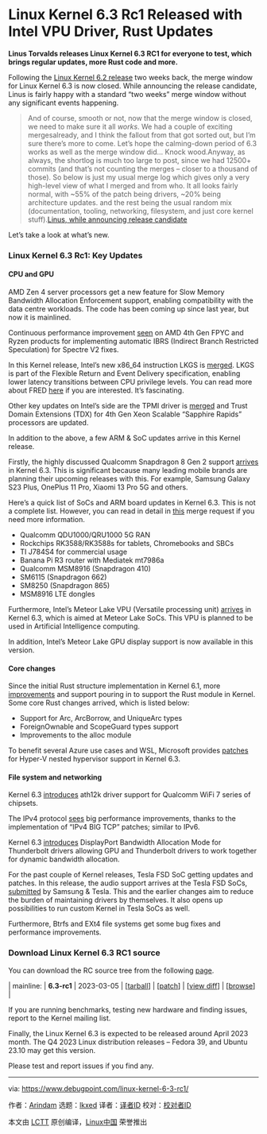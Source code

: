 [#]: subject: "Linux Kernel 6.3 Rc1 Released with Intel VPU Driver, Rust Updates"
[#]: via: "https://www.debugpoint.com/linux-kernel-6-3-rc1/"
[#]: author: "Arindam https://www.debugpoint.com/author/admin1/"
[#]: collector: "lkxed"
[#]: translator: " "
[#]: reviewer: " "
[#]: publisher: " "
[#]: url: " "

Linux Kernel 6.3 Rc1 Released with Intel VPU Driver, Rust Updates
======

**Linus Torvalds releases Linux Kernel 6.3 RC1 for everyone to test, which brings regular updates, more Rust code and more.**

Following the [Linux Kernel 6.2 release][1] two weeks back, the merge window for Linux Kernel 6.3 is now closed. While announcing the release candidate, Linus is fairly happy with a standard “two weeks” merge window without any significant events happening.

> And of course, smooth or not, now that the merge window is closed, we need to make sure it all _works_. We had a couple of exciting mergesalready, and I think the fallout from that got sorted out, but I’m sure there’s more to come. Let’s hope the calming-down period of 6.3 works as well as the merge window did… Knock wood.Anyway, as always, the shortlog is much too large to post, since we had 12500+ commits (and that’s not counting the merges – closer to a thousand of those). So below is just my usual merge log which gives only a very high-level view of what I merged and from who. It all looks fairly normal, with ~55% of the patch being drivers, ~20% being architecture updates. and the rest being the usual random mix (documentation, tooling, networking, filesystem, and just core kernel stuff).[Linus, while announcing release candidate][2]

Let’s take a look at what’s new.

### Linux Kernel 6.3 Rc1: Key Updates

#### CPU and GPU

AMD Zen 4 server processors get a new feature for Slow Memory Bandwidth Allocation Enforcement support, enabling compatibility with the data centre workloads. The code has been coming up since last year, but now it is mainlined.

Continuous performance improvement [seen][3] on AMD 4th Gen FPYC and Ryzen products for implementing automatic IBRS (Indirect Branch Restricted Speculation) for Spectre V2 fixes.

In this Kernel release, Intel’s new x86_64 instruction LKGS is [merged][4]. LKGS is part of the Flexible Return and Event Delivery specification, enabling lower latency transitions between CPU privilege levels. You can read more about FRED [here][5] if you are interested. It’s fascinating.

Other key updates on Intel’s side are the TPMI driver is [merged][6] and Trust Domain Extensions (TDX) for 4th Gen Xeon Scalable “Sapphire Rapids” processors are updated.

In addition to the above, a few ARM & SoC updates arrive in this Kernel release.

Firstly, the highly discussed Qualcomm Snapdragon 8 Gen 2 support [arrives][7] in Kernel 6.3. This is significant because many leading mobile brands are planning their upcoming releases with this. For example, Samsung Galaxy S23 Plus, OnePlus 11 Pro, Xiaomi 13 Pro 5G and others.

Here’s a quick list of SoCs and ARM board updates in Kernel 6.3. This is not a complete list. However, you can read in detail in [this][7] merge request if you need more information.

- Qualcomm QDU1000/QRU1000 5G RAN
- Rockchips RK3588/RK3588s for tablets, Chromebooks and SBCs
- TI J784S4 for commercial usage
- Banana Pi R3 router with Mediatek mt7986a
- Qualcomm MSM8916 (Snapdragon 410)
- SM6115 (Snapdragon 662)
- SM8250 (Snapdragon 865)
- MSM8916 LTE dongles

Furthermore, Intel’s Meteor Lake VPU (Versatile processing unit) [arrives][8] in Kernel 6.3, which is aimed at Meteor Lake SoCs. This VPU is planned to be used in Artificial Intelligence computing.

In addition, Intel’s Meteor Lake GPU display support is now available in this version.

#### Core changes

Since the initial Rust structure implementation in Kernel 6.1, more [improvements][9] and support pouring in to support the Rust module in Kernel. Some core Rust changes arrived, which is listed below:

- Support for Arc, ArcBorrow, and UniqueArc types
- ForeignOwnable and ScopeGuard types support
- Improvements to the alloc module

To benefit several Azure use cases and WSL, Microsoft provides [patches][10] for Hyper-V nested hypervisor support in Kernel 6.3.

#### File system and networking

Kernel 6.3 [introduces][11] ath12k driver support for Qualcomm WiFi 7 series of chipsets.

The IPv4 protocol [sees][11] big performance improvements, thanks to the implementation of “IPv4 BIG TCP” patches; similar to IPv6.

Kernel 6.3 [introduces][12] DisplayPort Bandwidth Allocation Mode for Thunderbolt drivers allowing GPU and Thunderbolt drivers to work together for dynamic bandwidth allocation.

For the past couple of Kernel releases, Tesla FSD SoC getting updates and patches. In this release, the audio support arrives at the Tesla FSD SoCs, [submitted][13] by Samsung & Tesla. This and the earlier changes aim to reduce the burden of maintaining drivers by themselves. It also opens up possibilities to run custom Kernel in Tesla SoCs as well.

Furthermore, Btrfs and EXt4 file systems get some bug fixes and performance improvements.

### Download Linux Kernel 6.3 RC1 source

You can download the RC source tree from the following [page][14].

| mainline: | **6.3-rc1** | 2023-03-05 | [[tarball][15]] | [[patch][16]] | [[view diff][17]] | [[browse][18]] |

If you are running benchmarks, testing new hardware and finding issues, report to the Kernel mailing list.

Finally, the Linux Kernel 6.3 is expected to be released around April 2023 month. The Q4 2023 Linux distribution releases – Fedora 39, and Ubuntu 23.10 may get this version.

Please test and report issues if you find any.

--------------------------------------------------------------------------------

via: https://www.debugpoint.com/linux-kernel-6-3-rc1/

作者：[Arindam][a]
选题：[lkxed][b]
译者：[译者ID](https://github.com/译者ID)
校对：[校对者ID](https://github.com/校对者ID)

本文由 [LCTT](https://github.com/LCTT/TranslateProject) 原创编译，[Linux中国](https://linux.cn/) 荣誉推出

[a]: https://www.debugpoint.com/author/admin1/
[b]: https://github.com/lkxed/
[1]: https://www.debugpoint.com/linux-kernel-6-2/
[2]: https://lore.kernel.org/lkml/CAHk-=wgr1D8hb75Z+nn+4LXUnosp0HM+gP+YJEcEav1DgTC=Cw@mail.gmail.com/T/#u
[3]: https://lore.kernel.org/lkml/20230222013802.jgqem3oj6vmcixpf@desk/T/
[4]: https://lore.kernel.org/lkml/20221006154041.13001-1-xin3.li@intel.com/
[5]: https://www.google.com/url?sa=t&rct=j&q=&esrc=s&source=web&cd=&cad=rja&uact=8&ved=2ahUKEwjJs4Ougsn9AhUcyzgGHZTrAFoQFnoECAcQAQ&url=https%3A%2F%2Fcdrdv2-public.intel.com%2F678938%2F346446-flexible-return-and-event-delivery.pdf&usg=AOvVaw3yQcvJYc2uOmaFyeUm212Q
[6]: https://lore.kernel.org/lkml/20221209132524.20200-5-kirill.shutemov@linux.intel.com/
[7]: https://lore.kernel.org/lkml/99179367-0d59-4938-b44c-ca9408ad784e@app.fastmail.com/
[8]: https://lists.freedesktop.org/archives/intel-gfx/2023-January/317115.html
[9]: https://lore.kernel.org/lkml/20230212183249.162376-1-ojeda@kernel.org/
[10]: https://lore.kernel.org/lkml/Y%2FOCT7A%2F7GHNxgX4@liuwe-devbox-debian-v2/
[11]: https://lore.kernel.org/lkml/20230221233808.1565509-1-kuba@kernel.org/
[12]: https://lore.kernel.org/lkml/Y%2FiyrFP2wO97XvjD@kroah.com/T/#u
[13]: https://lore.kernel.org/lkml/875ybzgcz7.wl-tiwai@suse.de/
[14]: https://www.kernel.org/
[15]: https://git.kernel.org/torvalds/t/linux-6.3-rc1.tar.gz
[16]: https://git.kernel.org/torvalds/p/v6.3-rc1/v6.2
[17]: https://git.kernel.org/torvalds/ds/v6.3-rc1/v6.2
[18]: https://git.kernel.org/torvalds/h/v6.3-rc1